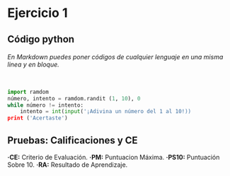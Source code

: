 # Ejercicio 1

## Código python

###### En Markdown puedes poner códigos de cualquier lenguaje en una misma linea y en bloque.

```python

import ramdom
número, intento = ramdom.randit (1, 10), 0
while número != intento:
    intento = int(input('¡Adivina un número del 1 al 10!))
print ('Acertaste')

```
## Pruebas: Calificaciones y CE

**·CE:** Criterio de Evaluación.
**·PM:** Puntuacion Máxima.
**·PS10:** Puntuación Sobre 10.
**·RA:** Resultado de Aprendizaje.

